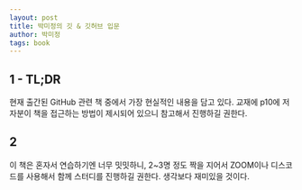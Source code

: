 ```yaml
---
layout: post
title: 박미정의 깃 & 깃허브 입문
author: 박미정
tags: book
---
```


## 1 - TL;DR

현재 출간된 GitHub 관련 책 중에서 가장 현실적인 내용을 담고 있다. 교재에 p10에 저자분이 책을 접근하는 방법이 제시되어 있으니 참고해서 진행하길 권한다.

## 2

이 책은 혼자서 연습하기엔 너무 밋밋하니, 2~3명 정도 짝을 지어서 ZOOM이나 디스코드를 사용해서 함께 스터디를 진행하길 권한다. 생각보다 재미있을 것이다.
